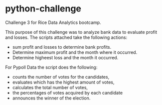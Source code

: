 # python-challenge
Challenge 3 for Rice Data Analytics bootcamp.

This purpose of this challenge was to analyze bank data to evaluate profit and losses. 
The scripts attached take the following actions:
- sum profit and losses to determine bank profits.
- Determine maximum profit and the month where it occurred.
- Determine higheest loss and the month it occurred.


For Pypoll Data the script does the following:
- counts the number of votes for the candidates, 
- evaluates which has the highest amount of votes, 
- calculates the total number of votes, 
- the percentages of votes acquired by each candidate
- announces the winner of the election.

